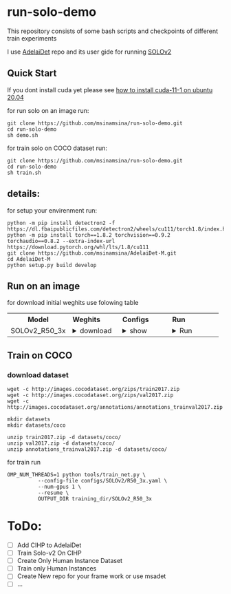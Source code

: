 # run-solo-demo
This repository consists of some bash scripts and checkpoints of different train experiments

I use [AdelaiDet](https://github.com/aim-uofa/AdelaiDet) repo and its user gide for running [SOLOv2](https://github.com/aim-uofa/AdelaiDet/blob/master/configs/SOLOv2/README.md)

## Quick Start

If you dont install cuda yet please see [how to install cuda-11-1 on ubuntu 20.04](https://gist.github.com/msinamsina/8bdefa052cce5bb76f17150dcd14494a)

for run solo on an image run:
```
git clone https://github.com/msinamsina/run-solo-demo.git
cd run-solo-demo
sh demo.sh
```
for train solo on COCO dataset run:
```
git clone https://github.com/msinamsina/run-solo-demo.git
cd run-solo-demo
sh train.sh
```

## details: 
for setup your envirenment run: 
```
python -m pip install detectron2 -f  https://dl.fbaipublicfiles.com/detectron2/wheels/cu111/torch1.8/index.html
python -m pip install torch==1.8.2 torchvision==0.9.2 torchaudio==0.8.2 --extra-index-url https://download.pytorch.org/whl/lts/1.8/cu111
git clone https://github.com/msinamsina/AdelaiDet-M.git
cd AdelaiDet-M
python setup.py build develop
```

## Run on an image
for download initial weghits use folowing table

<table class="docutils">
<tbody>
<th width="80"> Model </th>
<th valign="bottom" align="left" width="100">Weghits</th>
<th valign="bottom" align="left" width="100">Configs</th>
<th valign="bottom" align="left" width="100">Run</th>
<tr>
<td align="left">SOLOv2_R50_3x</td>
<td align="left"><details><summary> download </summary><pre><code>wget https://cloudstor.aarnet.edu.au/plus/s/chF3VKQT4RDoEqC/download -O SOLOv2_R50_3x.pth</code></pre> </details> </td>
<td align="left"><details><summary> show </summary><pre><code>configs/SOLOv2/R50_3x.yaml</code></pre> </details> </td> 
<td align="left"><details><summary> Run </summary><pre><code>wget https://tryolabs.com/assets/blog/2018-03-01-introduction-to-visual-question-answering/visual-question-answering-aa6ecaa14a.jpg -O input1.jpg; \
python demo/demo.py --config-file configs/SOLOv2/R50_3x.yaml \
--input input1.jpg --output output1.jpg \
--opts MODEL.WEIGHTS SOLOv2_R50_3x.pth</code></pre> </details> 
</tr>   </tbody></table>

## Train on COCO

### download dataset

```
wget -c http://images.cocodataset.org/zips/train2017.zip
wget -c http://images.cocodataset.org/zips/val2017.zip
wget -c http://images.cocodataset.org/annotations/annotations_trainval2017.zip

mkdir datasets
mkdir datasets/coco

unzip train2017.zip -d datasets/coco/
unzip val2017.zip -d datasets/coco/
unzip annotations_trainval2017.zip -d datasets/coco/

```

for train run 

```
OMP_NUM_THREADS=1 python tools/train_net.py \
          --config-file configs/SOLOv2/R50_3x.yaml \
          --num-gpus 1 \
          --resume \
          OUTPUT_DIR training_dir/SOLOv2_R50_3x
```


# ToDo:
- [ ] Add CIHP to AdelaiDet 
- [ ] Train Solo-v2 On CIHP
- [ ] Create Only Human Instance Dataset
- [ ] Train only Human Instances
- [ ] Create New repo for your frame work or use msadet
- [ ] ...
